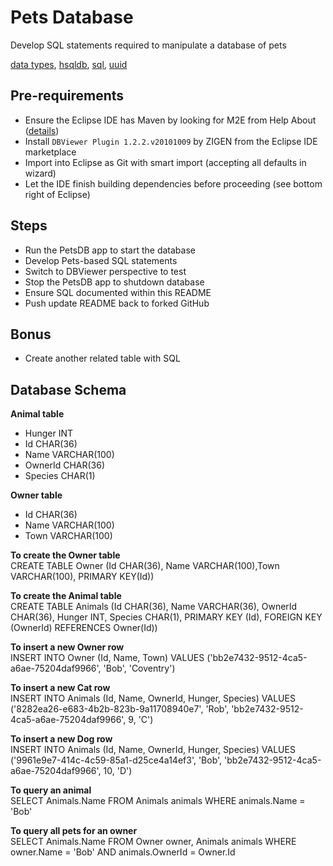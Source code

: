 # Pets Database
Develop SQL statements required to manipulate a database of pets<br>

[data types](https://www.w3schools.com/sql/sql_datatypes.asp),
[hsqldb](http://hsqldb.org/),
[sql](https://www.w3schools.com/sql/),
[uuid](https://www.uuidgenerator.net/)

## Pre-requirements
* Ensure the Eclipse IDE has Maven by looking for M2E from Help About ([details](https://www.vogella.com/tutorials/EclipseMaven/article.html))
* Install `DBViewer Plugin 1.2.2.v20101009` by ZIGEN from the Eclipse IDE marketplace
* Import into Eclipse as Git with smart import (accepting all defaults in wizard)
* Let the IDE finish building dependencies before proceeding (see bottom right of Eclipse)

## Steps
* Run the PetsDB app to start the database
* Develop Pets-based SQL statements
* Switch to DBViewer perspective to test
* Stop the PetsDB app to shutdown database
* Ensure SQL documented within this README
* Push update README back to forked GitHub

## Bonus
* Create another related table with SQL

## Database Schema

**Animal table**
 - Hunger INT
 - Id CHAR(36)
 - Name VARCHAR(100)
 - OwnerId CHAR(36)
 - Species CHAR(1)

**Owner table**
 - Id CHAR(36)
 - Name VARCHAR(100)
 - Town VARCHAR(100)
 
**To create the Owner table**<br>
CREATE TABLE Owner (Id CHAR(36), Name VARCHAR(100),Town VARCHAR(100), PRIMARY KEY(Id))

**To create the Animal table**<br>
CREATE TABLE Animals (Id CHAR(36), Name VARCHAR(36), OwnerId CHAR(36), Hunger INT, Species CHAR(1), PRIMARY KEY (Id), FOREIGN KEY (OwnerId) REFERENCES Owner(Id))

**To insert a new Owner row**<br>
INSERT INTO Owner (Id, Name, Town) VALUES ('bb2e7432-9512-4ca5-a6ae-75204daf9966', 'Bob', 'Coventry')

**To insert a new Cat row**<br>
INSERT INTO Animals (Id, Name, OwnerId, Hunger, Species) VALUES ('8282ea26-e683-4b2b-823b-9a11708940e7', 'Rob', 'bb2e7432-9512-4ca5-a6ae-75204daf9966', 9, 'C')

**To insert a new Dog row**<br>
INSERT INTO Animals (Id, Name, OwnerId, Hunger, Species) VALUES ('9961e9e7-414c-4c59-85a1-d25ce4a14ef3', 'Bob', 'bb2e7432-9512-4ca5-a6ae-75204daf9966', 10, 'D')

**To query an animal**<br>
SELECT Animals.Name FROM Animals animals WHERE animals.Name = 'Bob'

**To query all pets for an owner**<br>
SELECT Animals.Name FROM Owner owner, Animals animals WHERE owner.Name = 'Bob' AND animals.OwnerId = Owner.Id